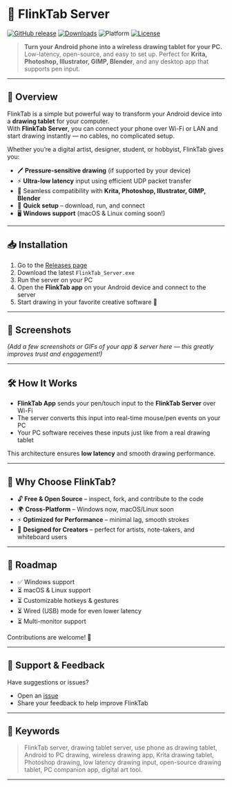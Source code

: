 # 🎨 FlinkTab Server  

[![GitHub release](https://img.shields.io/github/v/release/solo-tk/flinktab)](https://github.com/solo-tk/flinktab/releases)
[![Downloads](https://img.shields.io/github/downloads/solo-tk/flinktab/total?color=blue)](https://github.com/solo-tk/flinktab/releases)
![Platform](https://img.shields.io/badge/platform-windows-blue)
[![License](https://img.shields.io/github/license/solo-tk/flinktab)](LICENSE)

> **Turn your Android phone into a wireless drawing tablet for your PC.**  
> Low-latency, open-source, and easy to set up. Perfect for **Krita, Photoshop, Illustrator, GIMP, Blender**, and any desktop app that supports pen input.  

---

## 🚀 Overview  

FlinkTab is a simple but powerful way to transform your Android device into a **drawing tablet** for your computer.  
With **FlinkTab Server**, you can connect your phone over Wi-Fi or LAN and start drawing instantly — no cables, no complicated setup.  

Whether you’re a digital artist, designer, student, or hobbyist, FlinkTab gives you:  
- 🖊️ **Pressure-sensitive drawing** (if supported by your device)  
- ⚡ **Ultra-low latency** input using efficient UDP packet transfer  
- 🎨 Seamless compatibility with **Krita, Photoshop, Illustrator, GIMP, Blender**  
- 🔧 **Quick setup** – download, run, and connect  
- 🖥️ **Windows support** (macOS & Linux coming soon!)  

---

## 📥 Installation  

1. Go to the [Releases page](https://github.com/solo-tk/flinktab/releases)  
2. Download the latest `FlinkTab_Server.exe`  
3. Run the server on your PC  
4. Open the **FlinkTab app** on your Android device and connect to the server  
5. Start drawing in your favorite creative software 🎨  

---

## 📸 Screenshots  

_(Add a few screenshots or GIFs of your app & server here — this greatly improves trust and engagement!)_  

---

## 🛠️ How It Works  

- **FlinkTab App** sends your pen/touch input to the **FlinkTab Server** over Wi-Fi  
- The server converts this input into real-time mouse/pen events on your PC  
- Your PC software receives these inputs just like from a real drawing tablet  

This architecture ensures **low latency** and smooth drawing performance.  

---

## 🌟 Why Choose FlinkTab?  

- 🔓 **Free & Open Source** – inspect, fork, and contribute to the code  
- 🌍 **Cross-Platform** – Windows now, macOS/Linux soon  
- ⚡ **Optimized for Performance** – minimal lag, smooth strokes  
- 🎯 **Designed for Creators** – perfect for artists, note-takers, and whiteboard users  

---

## 🧭 Roadmap  

- ✅ Windows support  
- ⏳ macOS & Linux support  
- ⏳ Customizable hotkeys & gestures  
- ⏳ Wired (USB) mode for even lower latency  
- ⏳ Multi-monitor support  

Contributions are welcome! 🙌  

---

## 🖤 Support & Feedback  

Have suggestions or issues?  
- Open an [issue](https://github.com/solo-tk/flinktab/issues)  
- Share your feedback to help improve FlinkTab  

---

## 🔑 Keywords  

> FlinkTab server, drawing tablet server, use phone as drawing tablet, Android to PC drawing, wireless drawing app, Krita drawing tablet, Photoshop drawing, low latency drawing input, open-source drawing tablet, PC companion app, digital art tool.  

---

